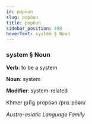 ```yaml
---
id: popöun
slug: popöun
title: popöun
sidebar_position: 498
hoverText: system § Noun
---
```


### system § Noun

**Verb**: to be a system

**Noun**: system

**Modifier**: system-related

Khmer ប្រព័ន្ធ prɑpŏən /prɑ.ˈpŏən/

*Austro-asiatic Language Family*